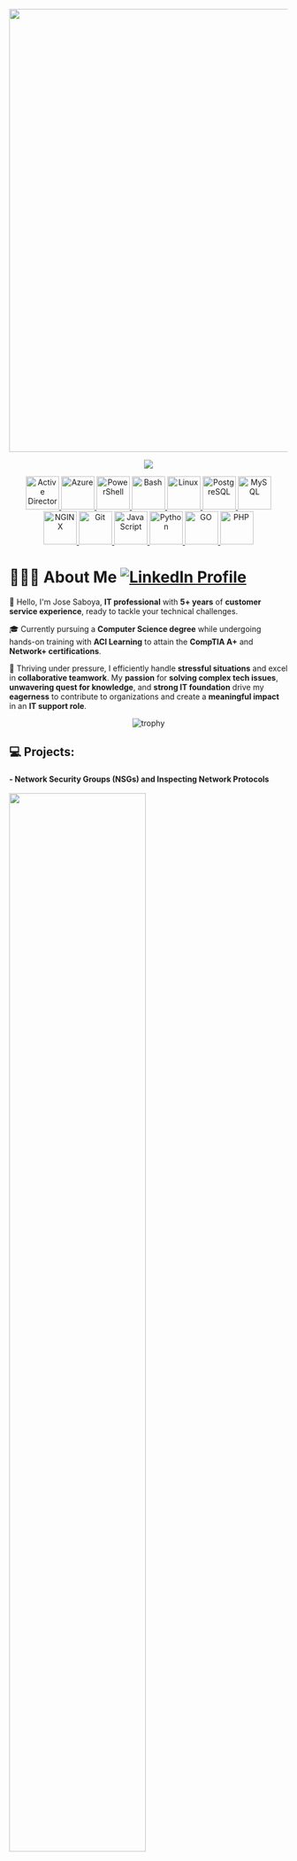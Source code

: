 <p align="center">
  <img width="800" src="https://media.licdn.com/dms/image/D4E16AQEd7PAKsdd05g/profile-displaybackgroundimage-shrink_350_1400/0/1697996180978?e=1703721600&v=beta&t=aUu-FA1Pe2e6BQkYUGx2BeZOOXRfQ1XT2FhuHblPHzY"/>

  <p align="center">
    <img src="https://media2.giphy.com/media/CC2bHlOXvHSY4j8Y42/200w.webp?cid=ecf05e47urmmj4zxz8bqxb2wzve8m7fsfimov5j33qa7f0kz&ep=v1_stickers_search&rid=200w.webp&ct=s" >
  </p>

  <p align="center">
    <a href="https://learn.microsoft.com/en-us/windows-server/identity/ad-ds/get-started/virtual-dc/active-directory-domain-services-overview" target="_blank" rel="noreferrer">
      <img src="https://www.secsign.com/wp-content/uploads/2018/02/active-directory-logo-300x300.png" alt="Active Directory" width="60px" height="60px" />
    </a>
    <a href="https://azure.microsoft.com/en-in/" target="_blank" rel="noreferrer">
      <img src="https://cdn.jsdelivr.net/gh/devicons/devicon/icons/azure/azure-original-wordmark.svg" alt="Azure" width="60px" height="60px" />
    </a>
    <a href="https://learn.microsoft.com/en-us/powershell/" target="_blank" rel="noreferrer">
      <img src="https://raw.githubusercontent.com/gist/Xainey/d5bde7d01dcbac51ac951810e94313aa/raw/6c858c46726541b48ddaaebab29c41c07a196394/PowerShell.svg" alt="PowerShell" width="60px" height="60px" />
    </a>
    <a href="https://www.gnu.org/software/bash/" target="_blank" rel="noreferrer">
      <img src="https://cdn.jsdelivr.net/gh/devicons/devicon/icons/bash/bash-original.svg" alt="Bash" width="60px" height="60px" />
    </a>
    <a href="https://www.linuxfoundation.org/" target="_blank" rel="noreferrer">
      <img src="https://cdn.jsdelivr.net/gh/devicons/devicon/icons/linux/linux-original.svg" alt="Linux" width="60px" height="60px" />
    </a>
    <a href="https://www.postgresql.org/" target="_blank" rel="noreferrer">
      <img src="https://cdn.jsdelivr.net/gh/devicons/devicon/icons/postgresql/postgresql-original-wordmark.svg" alt="PostgreSQL" width="60px" height="60px" />
    </a>
    <a href="https://www.mysql.com/" target="_blank" rel="noreferrer">
      <img src="https://cdn.jsdelivr.net/gh/devicons/devicon/icons/mysql/mysql-original.svg" alt="MySQL" width="60px" height="60px" />
    </a>
    <a href="https://www.nginx.com/" target="_blank" rel="noreferrer">
      <img src="https://cdn.jsdelivr.net/gh/devicons/devicon/icons/nginx/nginx-original.svg" alt="NGINX" width="60px" height="60px" />
    </a>
    <a href="https://git-scm.com/" target="_blank" rel="noreferrer">
      <img src="https://cdn.jsdelivr.net/gh/devicons/devicon/icons/git/git-original-wordmark.svg" alt="Git" width="60px" height="60px" />
    </a>
    <a href="https://developer.mozilla.org/en-US/docs/Web/JavaScript" target="_blank" rel="noreferrer">
      <img src="https://cdn.jsdelivr.net/gh/devicons/devicon/icons/javascript/javascript-original.svg" alt="JavaScript" width="60px" height="60px" />
    </a>
    <a href="https://www.python.org/" target="_blank" rel="noreferrer">
      <img src="https://cdn.jsdelivr.net/gh/devicons/devicon/icons/python/python-original-wordmark.svg" alt="Python" width="60px" height="60px" />
    </a>
    <a href="https://go.dev/" target="_blank" rel="noreferrer">
      <img src="https://cdn.jsdelivr.net/gh/devicons/devicon/icons/go/go-original-wordmark.svg" alt="GO" width="60px" height="60px" />
    </a>
    <a href="https://www.php.net/" target="_blank" rel="noreferrer">
      <img src="https://cdn.jsdelivr.net/gh/devicons/devicon/icons/php/php-original.svg"  alt="PHP" width="60px" height="60px"/>
    </a>
  </p>
</p>

<h1>👨🏻‍💻 About Me
  <a href="https://www.linkedin.com/in/joseluissaboya/">
    <img src="https://img.shields.io/badge/LinkedIn-Profile-blue?style=flat&logo=linkedin&logoColor=white" alt="LinkedIn Profile">
  </a>
</h1>


👋 Hello, I'm Jose Saboya, **IT professional** with **5+ years** of **customer service experience**, ready to tackle your technical challenges.

🎓 Currently pursuing a **Computer Science degree** while undergoing hands-on training with **ACI Learning** to attain the **CompTIA A+** and **Network+ certifications**.

🚀 Thriving under pressure, I efficiently handle **stressful situations** and excel in **collaborative teamwork**. My **passion** for **solving complex tech issues**, **unwavering quest for knowledge**, and **strong IT foundation** drive my **eagerness** to contribute to organizations and create a **meaningful impact** in an **IT support role**.



<div align="center">

  ![trophy](https://github-profile-trophy.vercel.app/?username=saboyatech&margin-w=4&column=6&title=MultiLanguage,Repositories,Experience,Commits,Issues,PullRequest&no-frame=true)
</div>

## 💻 Projects:

<h4>
  <a src="https://github.com/SaboyaTech/azure-network-protocols">
    - Network Security Groups (NSGs) and Inspecting Network Protocols
  </a>
  <br />
  <br />
  <img width="70%" src="https://raw.githubusercontent.com/SaboyaTech/azure-network-protocols/main/images/ubuntu-networking-overview.png" >
</h4>

<br  />

<h4>
  <a src="https://github.com/SaboyaTech/AD-Scripts">
    - PowerShell Script - Automate User Creation in Active Directory
  </a>
  <br />
  <br />
  <img width="70%" src="https://raw.githubusercontent.com/SaboyaTech/azure-active-directory-config/main/images/Screen%20Shot%202023-08-07%20at%2011.00.22%20PM.png" >
</h4>

<br  />

<h4>
  <a src="https://github.com/SaboyaTech/azure-active-directory-config">
    - Configuring On-premises Active Directory within Azure VMs
  </a>
  <br />
  <br />
  <img width="70%" src="https://raw.githubusercontent.com/SaboyaTech/azure-network-protocols/main/images/network-topology.png" >
</h4>

<br  />
<br  />

<p align="center">
  <img style="max-width:60%" src="https://github-readme-stats.vercel.app/api?username=saboyatech&show_icons=true&locale=en&theme=tokyonight&include_all_commits=true&count_private=true" alt="saboyatech" /><img style="max-width:60%" src="https://github-readme-streak-stats.herokuapp.com/?user=saboyatech&theme=tokyonight" alt="saboyatech" />
</p>

<p align="center">
  <img src="https://media2.giphy.com/media/CC2bHlOXvHSY4j8Y42/200w.webp?cid=ecf05e47urmmj4zxz8bqxb2wzve8m7fsfimov5j33qa7f0kz&ep=v1_stickers_search&rid=200w.webp&ct=s" >&nbsp;&nbsp;&nbsp;&nbsp;&nbsp;&nbsp;&nbsp;
</p>
